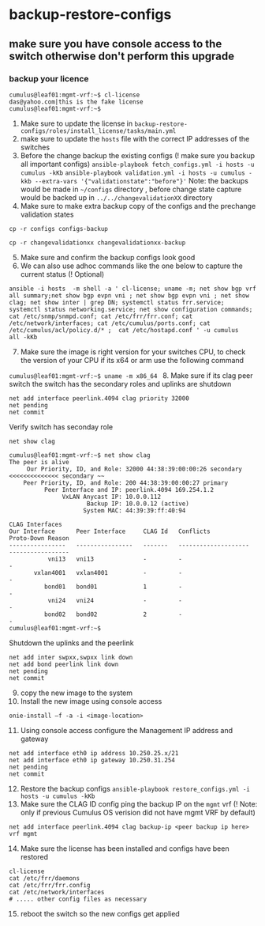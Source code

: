 # backup-restore-configs

## make sure you have console access to the switch otherwise don't perform this upgrade
### backup your licence 
```
cumulus@leaf01:mgmt-vrf:~$ cl-license
das@yahoo.com|this is the fake license
cumulus@leaf01:mgmt-vrf:~$

```
1. Make sure to update the license in  `backup-restore-configs/roles/install_license/tasks/main.yml` 
2. make sure to update the `hosts` file with the correct IP addresses of the switches 
3. Before the change backup the existing configs (! make sure you backup all important configs)
`ansible-playbook fetch_configs.yml -i hosts -u cumulus -kKb`
`ansible-playbook validation.yml -i hosts -u cumulus -kkb --extra-vars '{"validationstate":"before"}'`
Note: the backups would be made in `~/configs` directory , before change state capture would be backed up in `../../changevalidationXX` directory 
4. Make sure to make extra backup copy of the configs and the prechange validation states 

`cp -r configs configs-backup` 

`cp -r changevalidationxx changevalidationxx-backup` 

5. Make sure and confirm the backup configs look good 
6. We can also use adhoc commands like the one below to capture the current status  (! Optional)

`ansible -i hosts  -m shell -a ' cl-license; uname -m; net show bgp vrf all summary;net show bgp evpn vni ; net show bgp evpn vni ; net show clag; net show inter | grep DN; systemctl status frr.service; systemctl status networking.service; net show configuration commands; cat /etc/snmp/snmpd.conf; cat /etc/frr/frr.conf; cat /etc/network/interfaces; cat /etc/cumulus/ports.conf; cat  /etc/cumulus/acl/policy.d/* ;  cat /etc/hostapd.conf ' -u cumulus   all -kKb` 

7. Make sure the image is right version for your switches CPU, to check the version of your CPU if its x64 or arm use the following command

`cumulus@leaf01:mgmt-vrf:~$ uname -m
x86_64
` 
8. Make sure if its clag peer switch the switch has the secondary roles and uplinks are shutdown

```
net add interface peerlink.4094 clag priority 32000  
net pending 
net commit 
``` 

Verify switch has seconday role 

`net show clag` 

```
cumulus@leaf01:mgmt-vrf:~$ net show clag
The peer is alive
     Our Priority, ID, and Role: 32000 44:38:39:00:00:26 secondary   <<<<<<<<<<<<<< secondary ~~
    Peer Priority, ID, and Role: 200 44:38:39:00:00:27 primary
          Peer Interface and IP: peerlink.4094 169.254.1.2
               VxLAN Anycast IP: 10.0.0.112
                      Backup IP: 10.0.0.12 (active)
                     System MAC: 44:39:39:ff:40:94

CLAG Interfaces
Our Interface      Peer Interface     CLAG Id   Conflicts              Proto-Down Reason
----------------   ----------------   -------   --------------------   -----------------
           vni13   vni13              -         -                      -
       vxlan4001   vxlan4001          -         -                      -
          bond01   bond01             1         -                      -
           vni24   vni24              -         -                      -
          bond02   bond02             2         -                      -
cumulus@leaf01:mgmt-vrf:~$

```

Shutdown the uplinks and the peerlink

```
net add inter swpxx,swpxx link down
net add bond peerlink link down
net pending 
net commit 
```
9. copy the new image to the system 
10. Install the new image using console access 

`onie-install –f -a -i <image-location>`

11. Using console access configure the Management IP address and gateway 

```
net add interface eth0 ip address 10.250.25.x/21
net add interface eth0 ip gateway 10.250.31.254
net pending 
net commit 
```

12. Restore the backup configs 
`ansible-playbook restore_configs.yml -i hosts -u cumulus -kKb`
13. Make sure the CLAG ID config ping the backup IP on the `mgmt` vrf  (! Note: only if previous Cumulus OS verision did not have mgmt VRF by default)

```
net add interface peerlink.4094 clag backup-ip <peer backup ip here> vrf mgmt
```

14. Make sure the license has been installed and configs have been restored 
```
cl-license 
cat /etc/frr/daemons
cat /etc/frr/frr.config 
cat /etc/network/interfaces 
# ..... other config files as necessary 
``` 
15. reboot the switch so the new configs get applied 





